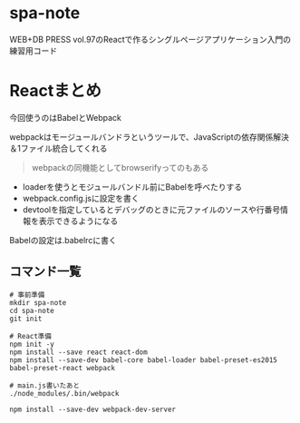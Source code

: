 # spa-note

WEB+DB PRESS vol.97のReactで作るシングルページアプリケーション入門の練習用コード

# Reactまとめ

今回使うのはBabelとWebpack

webpackはモージュールバンドラというツールで、JavaScriptの依存関係解決＆1ファイル統合してくれる
> webpackの同機能としてbrowserifyってのもある

- loaderを使うとモジュールバンドル前にBabelを呼べたりする
- webpack.config.jsに設定を書く
- devtoolを指定しているとデバッグのときに元ファイルのソースや行番号情報を表示できるようになる

Babelの設定は.babelrcに書く

## コマンド一覧
```
# 事前準備
mkdir spa-note
cd spa-note
git init

# React準備
npm init -y
npm install --save react react-dom
npm install --save-dev babel-core babel-loader babel-preset-es2015 babel-preset-react webpack

# main.js書いたあと
./node_modules/.bin/webpack

npm install --save-dev webpack-dev-server

```
